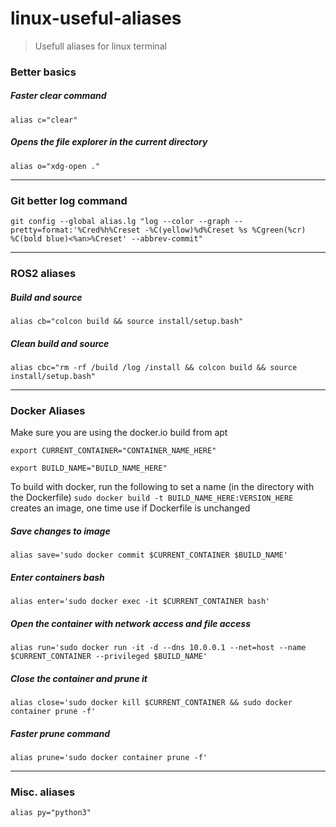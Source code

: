 # linux-useful-aliases

> Usefull aliases for linux terminal

### Better basics

##### Faster clear command

`alias c="clear"`

##### Opens the file explorer in the current directory

`alias o="xdg-open ."`


---

### Git better log command

`git config --global alias.lg "log --color --graph --pretty=format:'%Cred%h%Creset -%C(yellow)%d%Creset %s %Cgreen(%cr) %C(bold blue)<%an>%Creset' --abbrev-commit"`

---

### ROS2 aliases

##### Build and source

`alias cb="colcon build && source install/setup.bash"`

##### Clean build and source

`alias cbc="rm -rf /build /log /install && colcon build && source install/setup.bash"`

---

### Docker Aliases
Make sure you are using the docker.io build from apt

`export CURRENT_CONTAINER="CONTAINER_NAME_HERE"`

`export BUILD_NAME="BUILD_NAME_HERE"`

To build with docker, run the following to set a name (in the directory with the Dockerfile)
`sudo docker build -t BUILD_NAME_HERE:VERSION_HERE`
creates an image, one time use if Dockerfile is unchanged

##### Save changes to image

`alias save='sudo docker commit $CURRENT_CONTAINER $BUILD_NAME'`

##### Enter containers bash

`alias enter='sudo docker exec -it $CURRENT_CONTAINER bash'`

##### Open the container with network access and file access

`alias run='sudo docker run -it -d --dns 10.0.0.1 --net=host --name $CURRENT_CONTAINER --privileged $BUILD_NAME'`

##### Close the container and prune it

`alias close='sudo docker kill $CURRENT_CONTAINER && sudo docker container prune -f'`

##### Faster prune command

`alias prune='sudo docker container prune -f'`

---

### Misc. aliases

`alias py="python3"`
